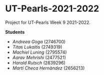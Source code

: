 # UT-Pearls-2021-2022
Project for UT-Pearls Week 9 2021-2022.

**Students**
- _Andreea Goga_ (2746700)
- _Titas Lukaitis_ (2749319)
- _Machiel Luning_ (2795574)
- _Aarav Mehrishi_ (2477521)
- _Harald Rutsch_ (2839296)
- _Martí Checa Hernàndez_ (2656213)